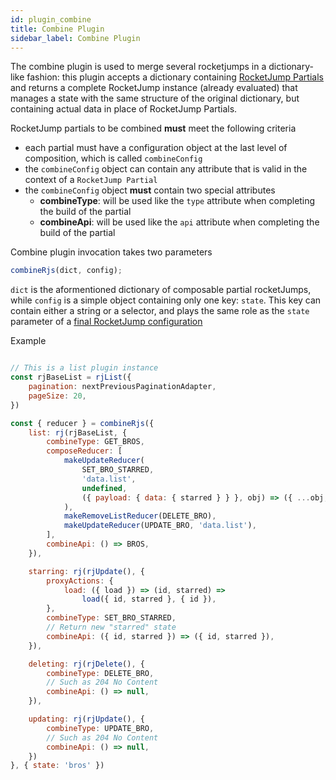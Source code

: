 ```yaml
---
id: plugin_combine
title: Combine Plugin
sidebar_label: Combine Plugin
---
```

The combine plugin is used to merge several rocketjumps in a dictionary-like fashion: this plugin accepts a dictionary containing [RocketJump Partials](api/rocketpartial.md) and returns a complete RocketJump instance (already evaluated) that manages a state with the same structure of the original dictionary, but containing actual data in place of RocketJump Partials.

RocketJump partials to be combined **must** meet the following criteria
- each partial must have a configuration object at the last level of composition, which is called `combineConfig`
- the `combineConfig` object can contain any attribute that is valid in the context of a `RocketJump Partial`
- the `combineConfig` object **must** contain two special attributes
  - **combineType**: will be used like the `type` attribute when completing the build of the partial
  - **combineApi**: will be used like the `api` attribute when completing the build of the partial

Combine plugin invocation takes two parameters
```js
combineRjs(dict, config);
```

`dict` is the aformentioned dictionary of composable partial rocketJumps, while `config` is a simple object containing only one key: `state`. This key can contain either a string or a selector, and plays the same role as the `state` parameter of a [final RocketJump configuration](api/rocketjump.md)

Example
```js

// This is a list plugin instance
const rjBaseList = rjList({
    pagination: nextPreviousPaginationAdapter,
    pageSize: 20,
})

const { reducer } = combineRjs({
    list: rj(rjBaseList, {
        combineType: GET_BROS,
        composeReducer: [
            makeUpdateReducer(
                SET_BRO_STARRED,
                'data.list',
                undefined,
                ({ payload: { data: { starred } } }, obj) => ({ ...obj, starred }),
            ),
            makeRemoveListReducer(DELETE_BRO),
            makeUpdateReducer(UPDATE_BRO, 'data.list'),
        ],
        combineApi: () => BROS,
    }),

    starring: rj(rjUpdate(), {
        proxyActions: {
            load: ({ load }) => (id, starred) =>
                load({ id, starred }, { id }),
        },
        combineType: SET_BRO_STARRED,
        // Return new "starred" state
        combineApi: ({ id, starred }) => ({ id, starred }),
    }),

    deleting: rj(rjDelete(), {
        combineType: DELETE_BRO,
        // Such as 204 No Content
        combineApi: () => null,
    }),

    updating: rj(rjUpdate(), {
        combineType: UPDATE_BRO,
        // Such as 204 No Content
        combineApi: () => null,
    })
}, { state: 'bros' })
```